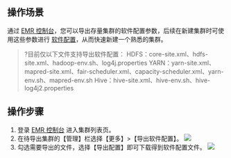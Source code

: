 ## 操作场景
通过 [EMR 控制台](https://console.cloud.tencent.com/emr)，您可以导出存量集群的软件配置参数，后续在新建集群时可使用这些参数进行 [软件配置](https://cloud.tencent.com/document/product/589/35655)，从而快速新建一个熟悉的集群。
>?目前仅以下文件支持导出软件配置：
HDFS：core-site.xml、hdfs-site.xml、hadoop-env.sh、log4j.properties
YARN：yarn-site.xml、mapred-site.xml、fair-scheduler.xml、capacity-scheduler.xml、yarn-env.sh、mapred-env.sh
Hive：hive-site.xml、hive-env.sh、hive-log4j2.properties
## 操作步骤
1. 登录 [EMR 控制台](https://console.cloud.tencent.com/emr) 进入集群列表页。
2. 在待导出集群的【管理】栏选择【更多】>【导出软件配置】。
![](https://main.qcloudimg.com/raw/269c7cba7b3046c9fc90ff6d63736cad.png)
3. 勾选需要导出的文件，选择【导出配置】即可下载得到软件配置文件。
![](https://main.qcloudimg.com/raw/9015fdb44df688a53f552a7711abfe15.png)
